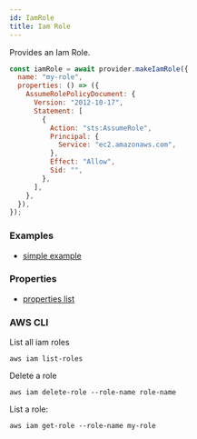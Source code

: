 ```yaml
---
id: IamRole
title: Iam Role
---
```


Provides an Iam Role.

```js
const iamRole = await provider.makeIamRole({
  name: "my-role",
  properties: () => ({
    AssumeRolePolicyDocument: {
      Version: "2012-10-17",
      Statement: [
        {
          Action: "sts:AssumeRole",
          Principal: {
            Service: "ec2.amazonaws.com",
          },
          Effect: "Allow",
          Sid: "",
        },
      ],
    },
  }),
});
```

### Examples

- [simple example](https://github.com/FredericHeem/grucloud/blob/master/examples/aws/iam/iac.js)

### Properties

- [properties list](https://docs.aws.amazon.com/AWSJavaScriptSDK/latest/AWS/IAM.html#createRole-property)

### AWS CLI

List all iam roles

```
aws iam list-roles
```

Delete a role

```
aws iam delete-role --role-name role-name
```

List a role:

```
aws iam get-role --role-name my-role
```
